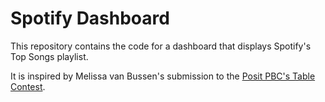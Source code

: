 # Spotify Dashboard

This repository contains the code for a dashboard that displays Spotify's Top Songs playlist. 

It is inspired by Melissa van Bussen's submission to the [Posit PBC's Table Contest](https://posit.co/blog/announcing-the-2024-table-contest).



